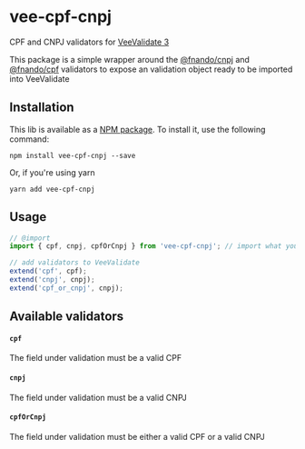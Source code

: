 # vee-cpf-cnpj

CPF and CNPJ validators for [VeeValidate 3](https://logaretm.github.io/vee-validate/)

This package is a simple wrapper around the [@fnando/cnpj](https://github.com/fnando/cnpj) and
[@fnando/cpf](https://github.com/fnando/cpf) validators to expose an validation object ready to be imported 
into VeeValidate

## Installation

This lib is available as a [NPM package](https://www.npmjs.com/package/vee-cpf-cnpj). To install it, use the following command:

```
npm install vee-cpf-cnpj --save
```

Or, if you're using yarn

```
yarn add vee-cpf-cnpj
```

## Usage

```js
// @import
import { cpf, cnpj, cpfOrCnpj } from 'vee-cpf-cnpj'; // import what you need

// add validators to VeeValidate
extend('cpf', cpf);
extend('cnpj', cnpj);
extend('cpf_or_cnpj', cnpj);
```

## Available validators

#### `cpf`

The field under validation must be a valid CPF

#### `cnpj`

The field under validation must be a valid CNPJ

#### `cpfOrCnpj`

The field under validation must be either a valid CPF or a valid CNPJ 
